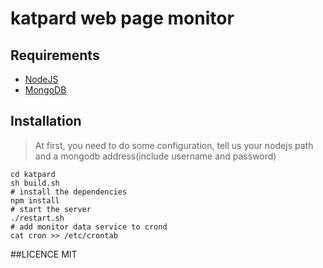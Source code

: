 katpard web page monitor
===========

## Requirements

* [NodeJS](http://nodejs.org)
* [MongoDB](http://www.mongodb.org/)

## Installation

> At first, you need to do some configuration, tell us your nodejs path and a mongodb address(include username and password)

```
cd katpard
sh build.sh
# install the dependencies
npm install
# start the server
./restart.sh
# add monitor data service to crond
cat cron >> /etc/crontab
```

##LICENCE
MIT

